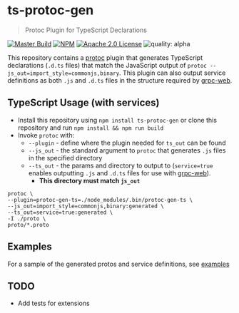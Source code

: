 # ts-protoc-gen
> Protoc Plugin for TypeScript Declarations


[![Master Build](https://travis-ci.org/improbable-eng/ts-protoc-gen.svg?branch=master)](https://travis-ci.org/improbable-eng/ts-protoc-gen)
[![NPM](https://img.shields.io/npm/v/ts-protoc-gen.svg)](https://www.npmjs.com/package/ts-protoc-gen)
[![Apache 2.0 License](https://img.shields.io/badge/License-Apache%202.0-blue.svg)](LICENSE)
![quality: alpha](https://img.shields.io/badge/quality-beta-orange.svg)

This repository contains a [protoc](https://github.com/google/protobuf) plugin that generates TypeScript declarations 
(`.d.ts` files) that match the JavaScript output of `protoc --js_out=import_style=commonjs,binary`. This plugin can
also output service definitions as both `.js` and `.d.ts` files in the structure required by [grpc-web](https://github.com/improbable-eng/grpc-web).

## TypeScript Usage (with services)
* Install this repository using `npm install ts-protoc-gen` or clone this repository and run `npm install && npm run build`
* Invoke `protoc` with:
  * `--plugin` - define where the plugin needed for `ts_out` can be found
  * `--js_out` - the standard argument to `protoc` that generates `.js` files in the specified directory
  * `--ts_out` - the params and directory to output to (`service=true` enables outputting `.js` and `.d.ts` files for use with [grpc-web](https://github.com/improbable-eng/grpc-web)).
    * **This directory must match `js_out`**

```
protoc \
--plugin=protoc-gen-ts=./node_modules/.bin/protoc-gen-ts \
--js_out=import_style=commonjs,binary:generated \
--ts_out=service=true:generated \
-I ./proto \
proto/*.proto
```

## Examples
For a sample of the generated protos and service definitions, see [examples](https://github.com/improbable-eng/ts-protoc-gen/tree/master/examples)

## TODO
* Add tests for extensions
